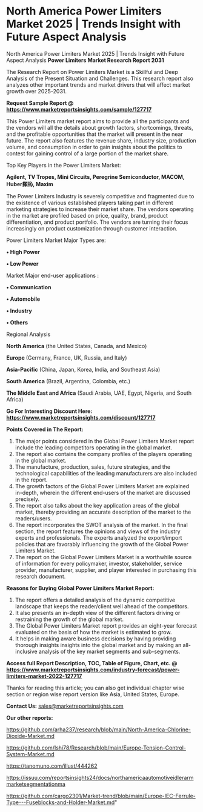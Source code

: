 # North America Power Limiters Market 2025 | Trends Insight with Future Aspect Analysis
North America Power Limiters Market 2025 | Trends Insight with Future Aspect Analysis
<strong>Power Limiters Market Research Report 2031</strong>

The Research Report on Power Limiters Market is a Skillful and Deep Analysis of the Present Situation and Challenges. This research report also analyzes other important trends and market drivers that will affect market growth over 2025-2031.

<strong>Request Sample Report @ <a href=https://www.marketreportsinsights.com/sample/127717>https://www.marketreportsinsights.com/sample/127717</a></strong>

This Power Limiters market report aims to provide all the participants and the vendors will all the details about growth factors, shortcomings, threats, and the profitable opportunities that the market will present in the near future. The report also features the revenue share, industry size, production volume, and consumption in order to gain insights about the politics to contest for gaining control of a large portion of the market share.

Top Key Players in the Power Limiters Market:

<strong>Agilent, TV Tropes, Mini Circuits, Peregrine Semiconductor, MACOM, Huber䫨杺, Maxim</strong>

The Power Limiters Industry is severely competitive and fragmented due to the existence of various established players taking part in different marketing strategies to increase their market share. The vendors operating in the market are profiled based on price, quality, brand, product differentiation, and product portfolio. The vendors are turning their focus increasingly on product customization through customer interaction.

Power Limiters Market Major Types are:

<strong>• High Power

• Low Power</strong>

Market Major end-user applications :

<strong>• Communication

• Automobile

• Industry

• Others</strong>

Regional Analysis

</u><strong><b>North America</b></strong> (the United States, Canada, and Mexico)

<strong><b>Europe </b></strong>(Germany, France, UK, Russia, and Italy)

<strong><b>Asia-Pacific</b></strong> (China, Japan, Korea, India, and Southeast Asia)

<strong><b>South America</b></strong> (Brazil, Argentina, Colombia, etc.)

<strong><b>The Middle East and Africa</b></strong> (Saudi Arabia, UAE, Egypt, Nigeria, and South Africa)

<strong>Go For Interesting Discount Here: <a href=https://www.marketreportsinsights.com/discount/127717>https://www.marketreportsinsights.com/discount/127717</a></strong>

<strong>Points Covered in The Report:</strong>
<ol>
  <li>The major points considered in the Global Power Limiters Market report include the leading competitors operating in the global market.</li>
  <li>The report also contains the company profiles of the players operating in the global market.</li>
  <li>The manufacture, production, sales, future strategies, and the technological capabilities of the leading manufacturers are also included in the report.</li>
  <li>The growth factors of the Global Power Limiters Market are explained in-depth, wherein the different end-users of the market are discussed precisely.</li>
  <li>The report also talks about the key application areas of the global market, thereby providing an accurate description of the market to the readers/users.</li>
  <li>The report incorporates the SWOT analysis of the market. In the final section, the report features the opinions and views of the industry experts and professionals. The experts analyzed the export/import policies that are favorably influencing the growth of the Global Power Limiters Market.</li>
  <li>The report on the Global Power Limiters Market is a worthwhile source of information for every policymaker, investor, stakeholder, service provider, manufacturer, supplier, and player interested in purchasing this research document.</li>
</ol>
<strong>Reasons for Buying Global Power Limiters Market Report:</strong>

<ol>
  <li>The report offers a detailed analysis of the dynamic competitive landscape that keeps the reader/client well ahead of the competitors.</li>
  <li>It also presents an in-depth view of the different factors driving or restraining the growth of the global market.</li>
  <li>The Global Power Limiters Market report provides an eight-year forecast evaluated on the basis of how the market is estimated to grow.</li>
  <li>It helps in making aware business decisions by having providing thorough insights insights into the global market and by making an all-inclusive analysis of the key market segments and sub-segments.</li>
</ol>
<strong>Access full Report Description, TOC, Table of Figure, Chart, etc. @ <a href=https://www.marketreportsinsights.com/industry-forecast/power-limiters-market-2022-127717>https://www.marketreportsinsights.com/industry-forecast/power-limiters-market-2022-127717</a></strong>


Thanks for reading this article; you can also get individual chapter wise section or region wise report version like Asia, United States, Europe.

<strong>Contact Us:</strong>
sales@marketreportsinsights.com

<strong>Our other reports:</strong>

<a href=https://github.com/arha237/research/blob/main/North-America-Chlorine-Dioxide-Market.md>https://github.com/arha237/research/blob/main/North-America-Chlorine-Dioxide-Market.md</a>

<a href=https://github.com/Ishi78/Research/blob/main/Europe-Tension-Control-System-Market.md>https://github.com/Ishi78/Research/blob/main/Europe-Tension-Control-System-Market.md</a>

<a href=https://tanomuno.com/illust/444262>https://tanomuno.com/illust/444262</a>

<a href=https://issuu.com/reportsinsights24/docs/northamericaautomotiveidlerarmmarketsegmentationma>https://issuu.com/reportsinsights24/docs/northamericaautomotiveidlerarmmarketsegmentationma</a>

<a href=https://github.com/cargo2301/Market-trend/blob/main/Europe-IEC-Ferrule-Type---Fuseblocks-and-Holder-Market.md>https://github.com/cargo2301/Market-trend/blob/main/Europe-IEC-Ferrule-Type---Fuseblocks-and-Holder-Market.md</a>"

